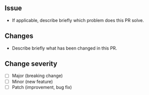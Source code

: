 ## Issue

- If applicable, describe briefly which problem does this PR solve.

## Changes

- Describe briefly what has been changed in this PR.

## Change severity

- [ ] Major (breaking change)
- [ ] Minor (new feature)
- [ ] Patch (improvement, bug fix)
